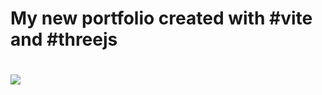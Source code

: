 <h1>My new portfolio created with #vite and #threejs<h1>

<img src="landingGif.gif" width="auto" />
